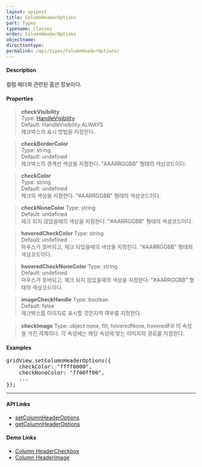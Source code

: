 ```yaml
---
layout: apipost
title: ColumnHeaderOptions
part: Types
typename: Classes
order: ColumnHeaderOptions
objectname: 
directiontype: 
permalink: /api/types/ColumnHeaderOptions/
---
```


#### Description

 컬럼 헤더와 관련된 옵션 정보이다.

#### Properties

> **checkVisibility**  
> Type: [HandleVisibility](/api/types/HandleVisibility/)  
> Default: HandleVisibility.ALWAYS  
> 체크박스의 표시 방법을 지정한다.  

> **checkBorderColor**  
> Type: string  
> Default: undefined  
> 체크박스의 경계선 색상을 지정한다. "#AARRGGBB" 형태의 색상코드이다. 

> **checkColor**  
> Type: string  
> Default: undefined  
> 체크의 색상을 지정한다. "#AARRGGBB" 형태의 색상코드이다. 

> **checkNoneColor**
> Type: string  
> Default: undefined  
> 체크 되지 않았을때의 색상을 지정한다. "#AARRGGBB" 형태의 색상코드이다.  

> **hoveredCheckColor**
> Type: string  
> Default: undefined  
> 마우스가 호버되고, 체크 되었을때의 색상을 지정한다. "#AARRGGBB" 형태의 색상코드이다.  

> **hoveredCheckNoneColor**
> Type: string  
> Default: undefined  
> 마우스가 호버되고, 체크 되지 않았을때의 색상을 지정한다. "#AARRGGBB" 형태의 색상코드이다.  

> **imageCheckHandle**
> Type: boolean  
> Default: false  
> 체크박스를 이미지로 표시할 것인지의 여부를 지정한다.  

> **checkImage**
> Type: object
> none, fill, hoveredNone, hoveredFill 의 속성을 가진 객체이다. 각 속성에는 해당 속성에 맞는 이미지의 경로를 지정한다.  

#### Examples   

<pre class="prettyprint">
gridView.setColumnHeaderOptions({
    checkColor: "ffff0000",
    checkNoneColor: "ff00ff00",
    ...
});
</pre>

---

#### API Links

* [setColumnHeaderOptions](/api/GridBase/setColumnHeaderOptions/)   
* [getColumnHeaderOptions](/api/GridBase/getColumnHeaderOptions/)  

#### Demo Links

* [Column HeaderCheckbox](http://demo.realgrid.net/Demo/HeaderCheckbox)  
* [Column HeaderImage](http://demo.realgrid.net/Demo/HeaderImage)  